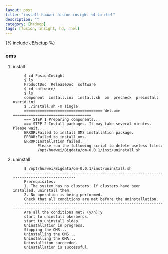 ```yaml
---
layout: post
title: "install huawei fusion insight hd to rhel"
description: ""
category: [hadoop]
tags: [fusion, insight, hd, rhel]
---
```

{% include JB/setup %}


### oms

1. install

            $ cd FusionInsight
            $ ls
            ProductDoc  ReleaseDoc  software
            $ cd software/
            $ ls
            component  install.ini  install.sh  om  precheck  preinstall  userid.ini
            $ ./install.sh -m single
            =================================== Welcome ===================================
            === STEP 1 Preparing components...
            === STEP 2 Install packages. It may take several minutes. Please wait...
            ERROR:Failed to install OMS installation package.
            ERROR:Failed to install oms.
            ERROR:Installation failed.
                  Please run the following script to delete useless files:
                  /opt/huawei/Bigdata/om-0.0.1/inst/uninstall.sh

1. uninstall

            $ /opt/huawei/Bigdata/om-0.0.1/inst/uninstall.sh
            ------------------------------------------------------------------------------------------
            Prerequisites:
            1. The system has no clusters. If clusters have been installed, uninstall them.
            2. No operation is being performed.
            Check that all conditions are met before the uninstallation.
            ------------------------------------------------------------------------------------------
            Are all the conditions met? (y/n):y
            start to uninstall okerberos.
            start to uninstall oldap.
            Uninstallation in progress.
            Stopping the OMS...
            Uninstalling the OMS...
            Uninstalling the OMA...
            Uninstalltion succeeded.
            Uninstallation is successful.
